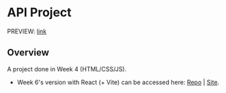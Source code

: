 # API Project
PREVIEW: [link](https://yijio.github.io/fes-projects/api-project)

## Overview
A project done in Week 4 (HTML/CSS/JS).

* Week 6's version with React (+ Vite) can be accessed here: <a target="blank" href="https://github.com/yijio/fes-api-project">Repo</a> | <a target="blank" href="https://fes-api-project.vercel.app/">Site</a>.